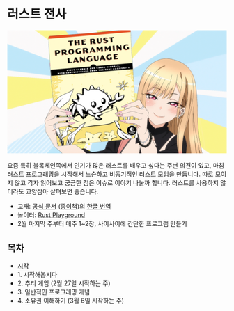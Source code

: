 # 러스트 전사

![](rust_warrior.png)

요즘 특히 블록체인쪽에서 인기가 많은 러스트를 배우고 싶다는 주변 의견이 있고,
마침 러스트 프로그래밍을 시작해서 느슨하고 비동기적인 러스트 모임을 만듭니다.
따로 모이지 않고 각자 읽어보고 궁금한 점은 이슈로 이야기 나눌까 합니다.
러스트를 사용하지 않더라도 교양삼아 살펴보면 좋습니다.

* 교재: [공식 문서](https://doc.rust-lang.org/book/)
  ([종이책](https://www.amazon.com/-/en/dp/1718503105/))의
  [한글 번역](https://rust-kr.github.io/doc.rust-kr.org/)
* 놀이터: [Rust Playground](https://play.rust-lang.org/)
* 2월 마지막 주부터 매주 1~2장, 사이사이에 간단한 프로그램 만들기

## 목차

* [시작](openning.md)
* 1\. 시작해봅시다
* 2\. 추리 게임 (2월 27일 시작하는 주)
* 3\. 일반적인 프로그래밍 개념
* 4\. 소유권 이해하기 (3월 6일 시작하는 주)
